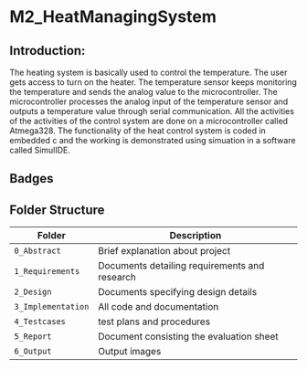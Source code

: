 # M2_HeatManagingSystem

## Introduction:
The heating system is basically used to control the temperature. The user gets access to turn on the heater. The temperature sensor keeps monitoring the temperature and sends the analog value to the microcontroller. The microcontroller processes the analog input of the temperature sensor and outputs a temperature value through serial communication. All the activities of the activities of the control system are done on a microcontroller called Atmega328. The functionality of the heat control system is coded in embedded c and the working is demonstrated using simuation in a software called SimulIDE.

## Badges




## Folder Structure
Folder             | Description
-------------------| -----------------------------------------
`0_Abstract`   |Brief explanation about project
`1_Requirements`   | Documents detailing requirements and research
`2_Design`         | Documents specifying design details
`3_Implementation` | All code and documentation
`4_Testcases`      |test plans and procedures
`5_Report`         |Document consisting the evaluation sheet
`6_Output`  | Output images 
